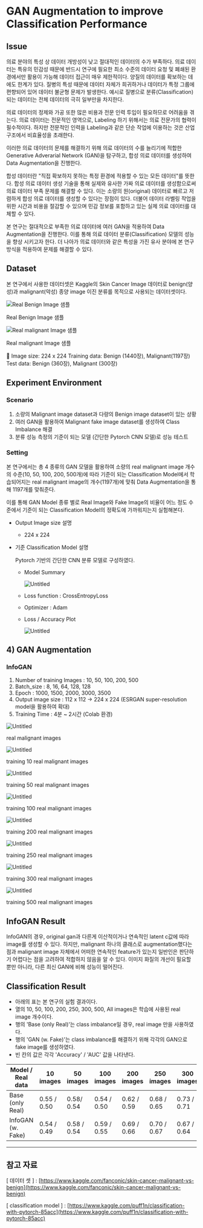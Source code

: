 # GAN Augmentation to improve Classification Performance

## Issue

의료 분야의 특성 상 데이터 개방성이 낮고 절대적인 데이터의 수가 부족하다. 의료 데이터는 특유의 민감성 때문에 반드시 연구에 필요한 최소 수준의 데이터 요청 및 폐쇄된 환경에서만 활용이 가능해 데이터 접근이 매우 제한적이다. 양질의 데이터를 확보하는 데에도 한계가 있다. 질병의 특성 때문에 데이터 자체가 희귀하거나 데이터가 특정 그룹에 편향되어 있어 데이터 불균형 문제가 발생한다. 예시로 질병으로 분류(Classification)되는 데이터는 전체 데이터의 극히 일부만을 차지한다.

의료 데이터의 정제와 가공 또한 많은 비용과 전문 인력 투입이 필요하므로 어려움을 겪는다. 의료 데이터는 전문적인 영역으로, Labeling 하기 위해서는 의료 전문가의 협력이 필수적이다. 하지만 전문적인 인력을 Labeling과 같은 단순 작업에 이용하는 것은 산업 구조에서 비효율성을 초래한다.

이러한 의료 데이터의 문제를 해결하기 위해 의료 데이터의 수를 늘리기에 적합한 Generative Adverarial Network (GAN)을 탐구하고, 합성 의료 데이터를 생성하여 Data Augmentation을 진행한다.

합성 데이터란 "직접 확보하지 못하는 특정 환경에 적용할 수 있는 모든 데이터"를 뜻한다. 합성 의료 데이터 생성 기술을 통해 실제와 유사한 가짜 의료 데이터를 생성함으로써 의료 데이터 부족 문제를 해결할 수 있다. 이는 소량의 원(original) 데이터로 빠르고 저렴하게 합성 의료 데이터를 생성할 수 있다는 장점이 있다. 더불어 데이터 라벨링 작업을 위한 시간과 비용을 절감할 수 있으며 민감 정보를 포함하고 있는 실제 의료 데이터를 대체할 수 있다.

본 연구는 절대적으로 부족한 의료 데이터에 여러 GAN을 적용하여 Data Augmentation을 진행한다. 이를 통해 의료 데이터 분류(Classification) 모델의 성능을 향상 시키고자 한다. 더 나아가 의료 데이터와 같은 특성을 가진 유사 분야에 본 연구 방식을 적용하여 문제를 해결할 수 있다.

## Dataset

본 연구에서 사용한 데이터셋은 Kaggle의 Skin Cancer Image 데이터로 benign(양성)과 malignant(악성) 종양 image 이진 분류를 목적으로 사용되는 데이터셋이다.  

![Real Benign Image 샘플 ](images/t0.png)

Real Benign Image 샘플

![Real malignant Image 샘플](images/t1.png)

Real malignant Image 샘플

<aside>
📎 Image size: 224 x 224
Training data: Benign (1440장), Malignant(1197장)
Test data: Benign (360장), Malignant (300장)

</aside>

## Experiment Environment

### S**cenario**

1. 소량의 Malignant image dataset과 다량의 Benign image dataset이 있는 상황
2. 여러 GAN을 활용하여 Malignant fake image dataset를 생성하여 Class Imbalance 해결
3. 분류 성능 측정의 기준이 되는 모델 (간단한 Pytorch CNN 모델)로 성능 테스트

### Setting

본 연구에서는 총 4 종류의 GAN 모델을 활용하여 소량의 real malignant image 개수의 수준(10, 50, 100, 200, 500개)에 따라 기준이 되는 Classification Model에서 학습되어지는 real malignant image의 개수(1197개)에 맞춰 Data Augmentation을 통해 1197개를 맞춰준다.

이를 통해 GAN Model 종류 별로 Real Image와 Fake Image의 비율이 어느 정도 수준에서 기준이 되는 Classification Model의 정확도에 가까워지는지 실험해본다.

- Output Image size 설명
    - 224 x 224
- 기준 Classification Model 설명

    Pytorch 기반의 간단한 CNN 분류 모델로 구성하였다.

    - Model Summary

        ![Untitled](images/t2.png)

    - Loss function : CrossEntropyLoss
    - Optimizer : Adam
    - Loss / Accuracy Plot

        ![Untitled](images/t3.png)


## 4) GAN Augmentation

### InfoGAN

1. Number of training Images : 10, 50, 100, 200, 500
2. Batch_size : 8, 16, 64, 128, 128
3. Epoch : 1000, 1500, 2000, 3000, 3500
4. Output image size : 112 x 112 → 224 x 224 (ESRGAN super-resolution model을 활용하여 확대)
5. Training Time : 4분 ~ 2시간 (Colab 환경)

![Untitled](images/t4.png)

real malignant images

![Untitled](images/t5.png)

training 10 real malignant images

![Untitled](images/t6.png)

training 50 real malignant images

![Untitled](images/t7.png)

training 100 real malignant images

![Untitled](images/t8.png)

training 200 real malignant images

![Untitled](images/t9.png)

training 250 real malignant images

![Untitled](images/t10.png)

training 300 real malignant images

![Untitled](images/t11.png)

training 500 real malignant images

## InfoGAN Result

InfoGAN의 경우, original gan과 다른게 이산적이거나 연속적인 latent c값에 따라 image를 생성할 수 있다. 하지만, malignant 하나의 클래스로 augmentation했다는 점과 malignant image 자체에서 어떠한 연속적인 feature가 있는지 일반인은 판단하기 어렵다는 점을 고려하여 적합하지 않음을 알 수 있다. 이미지 화질의 개선이 필요할 뿐만 아니라, 다른 최신 GAN에 비해 성능이 떨어진다.

## Classification Result

- 아래의 표는 본 연구의 실험 결과이다.
- 열의 10, 50, 100, 200, 250, 300, 500, All images은 학습에 사용된 real image 개수이다.
- 행의 'Base (only Real)'는 class imbalance일 경우, real image 만을 사용하였다.
- 행의 'GAN (w. Fake)'는 class imbalance를 해결하기 위해 각각의 GAN으로 fake image를 생성하였다.
- 빈 칸의 값은 각각 'Accuracy' / 'AUC' 값을 나타낸다.

| Model / Real data | 10 images | 50 images | 100 images | 200 images | 250 images | 300 images | 500 images | All images |
| --- | --- | --- | --- | --- | --- | --- | --- | --- |
| Base (only Real) | 0.55 / 0.50 | 0.58/ 0.54 | 0.54 / 0.50 | 0.62 / 0.59 | 0.68 / 0.65 | 0.73 / 0.71 | 0.81 / 0.81 | 0.83 / 0.83 |
| InfoGAN (w. Fake) | 0.54 / 0.49 | 0.58 / 0.54 | 0.59 / 0.55 | 0.69 / 0.66 | 0.70 / 0.67 | 0.67 / 0.64 | 0.79 / 0.77 | - |

---

## 참고 자료

[ 데이터 셋 ] : [https://www.kaggle.com/fanconic/skin-cancer-malignant-vs-benign](https://www.kaggle.com/fanconic/skin-cancer-malignant-vs-benign)

[ classification model ] : [https://www.kaggle.com/puff1n/classification-with-pytorch-85acc](https://www.kaggle.com/puff1n/classification-with-pytorch-85acc)

